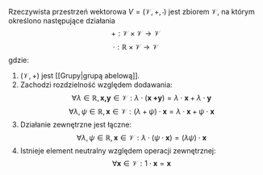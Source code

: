 Rzeczywista przestrzeń wektorowa $V = (\mathcal{V}, +, \cdot)$ jest zbiorem $\mathcal{V}$, na którym określono następujące działania
$$
+:\mathcal{V}\times\mathcal{V}\to\mathcal{V}
$$
$$
\cdot:\mathbb{R}\times\mathcal{V}\to\mathcal{V} 
$$
gdzie:
1. $(\mathcal{V}, +)$ jest [[Grupy|grupą abelową]].
2. Zachodzi rozdzielność względem dodawania:
$$
\forall \lambda\in \mathbb{R},\textbf{x,y}\in \mathcal{V}:\lambda \cdot (\textbf{x +y}) = \lambda \cdot \textbf{x} + \lambda \cdot \textbf{y}
$$
$$
\forall \lambda,\psi \in \mathbb{R}, \textbf{x}\in \mathcal{V}: (\lambda + \psi)\cdot\textbf{x} = \lambda\cdot\textbf{x} + \psi\cdot\textbf{x}
$$
3. Działanie zewnętrzne jest łączne:
$$
\forall\lambda,\psi\in\mathbb{R}, \textbf{x}\in\mathcal{V}:\lambda\cdot(\psi\cdot\textbf{x}) = (\lambda\psi)\cdot\textbf{x}
$$
4. Istnieje element neutralny względem operacji zewnętrznej: 
$$
\forall \textbf{x}\in\mathcal{V}:1\cdot \textbf{x} = \textbf{x}
$$
